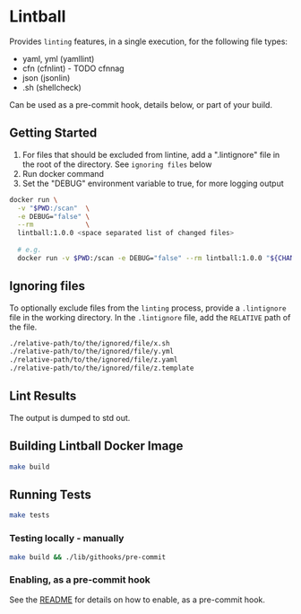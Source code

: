 # Lintball
Provides `linting` features, in a single execution, for the following file types:
+ yaml, yml (yamllint)
+ cfn (cfnlint) - TODO cfnnag
+ json (jsonlin)
+ .sh (shellcheck) 

Can be used as a pre-commit hook, details below, or part of your build.

## Getting Started

1. For files that should be excluded from lintine, add a ".lintignore" file in the root of the directory. See `ignoring files` below
2. Run docker command
3. Set the "DEBUG" environment variable to true, for more logging output

```bash
docker run \
  -v "$PWD:/scan"  \
  -e DEBUG="false" \
  --rm             \
  lintball:1.0.0 <space separated list of changed files>
  
  # e.g. 
  docker run -v $PWD:/scan -e DEBUG="false" --rm lintball:1.0.0 "${CHANGED_FILES}"
```


## Ignoring files
To optionally exclude files from the `linting` process, provide a `.lintignore` file in the working directory.
In the `.lintignore` file, add the `RELATIVE` path of the file.

```bash
./relative-path/to/the/ignored/file/x.sh
./relative-path/to/the/ignored/file/y.yml
./relative-path/to/the/ignored/file/z.yaml
./relative-path/to/the/ignored/file/z.template
```

## Lint Results
The output is dumped to std out.

## Building Lintball Docker Image

```bash
make build
```

## Running Tests

```bash
make tests
```

### Testing locally - manually
```bash
make build && ./lib/githooks/pre-commit
```

### Enabling, as a pre-commit hook
See the [README](./lib/githooks/README.md) for details on how to enable, as a pre-commit hook.

